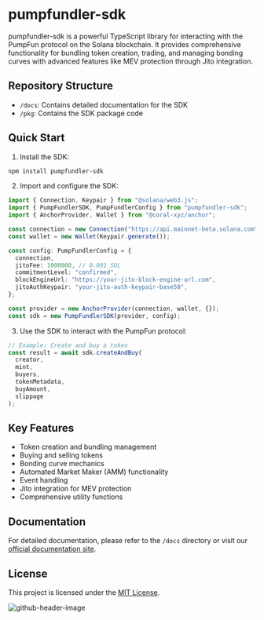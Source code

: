 # pumpfundler-sdk

pumpfundler-sdk is a powerful TypeScript library for interacting with the PumpFun protocol on the Solana blockchain. It provides comprehensive functionality for bundling token creation, trading, and managing bonding curves with advanced features like MEV protection through Jito integration.

## Repository Structure

- `/docs`: Contains detailed documentation for the SDK
- `/pkg`: Contains the SDK package code

## Quick Start

1. Install the SDK:

```bash
npm install pumpfundler-sdk
```

2. Import and configure the SDK:

```typescript
import { Connection, Keypair } from "@solana/web3.js";
import { PumpFundlerSDK, PumpFundlerConfig } from "pumpfundler-sdk";
import { AnchorProvider, Wallet } from "@coral-xyz/anchor";

const connection = new Connection("https://api.mainnet-beta.solana.com");
const wallet = new Wallet(Keypair.generate());

const config: PumpFundlerConfig = {
  connection,
  jitoFee: 1000000, // 0.001 SOL
  commitmentLevel: "confirmed",
  blockEngineUrl: "https://your-jito-block-engine-url.com",
  jitoAuthKeypair: "your-jito-auth-keypair-base58",
};

const provider = new AnchorProvider(connection, wallet, {});
const sdk = new PumpFundlerSDK(provider, config);
```

3. Use the SDK to interact with the PumpFun protocol:

```typescript
// Example: Create and buy a token
const result = await sdk.createAndBuy(
  creator,
  mint,
  buyers,
  tokenMetadata,
  buyAmount,
  slippage
);
```

## Key Features

- Token creation and bundling management
- Buying and selling tokens
- Bonding curve mechanics
- Automated Market Maker (AMM) functionality
- Event handling
- Jito integration for MEV protection
- Comprehensive utility functions

## Documentation

For detailed documentation, please refer to the `/docs` directory or visit our [official documentation site](https://pumpfundler.mintlify.app/).

## License

This project is licensed under the [MIT License](LICENSE).

![github-header-image](https://github.com/user-attachments/assets/d0944308-5979-4521-a000-0a40332998f4)